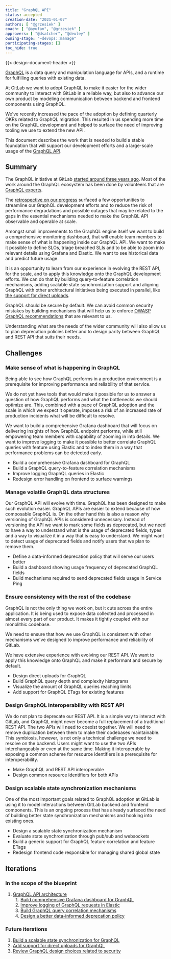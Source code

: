 ```yaml
---
title: "GraphQL API"
status: accepted
creation-date: "2021-01-07"
authors: [ "@grzesiek" ]
coach: [ "@ayufan", "@grzesiek" ]
approvers: [ "@dsatcher", "@deuley" ]
owning-stage: "~devops::manage"
participating-stages: []
toc_hide: true
---
```


{{< design-document-header >}}

[GraphQL](https://graphql.org/) is a data query and manipulation language for
APIs, and a runtime for fulfilling queries with existing data.

At GitLab we want to adopt GraphQL to make it easier for the wider community to
interact with GitLab in a reliable way, but also to advance our own product by
modeling communication between backend and frontend components using GraphQL.

We've recently increased the pace of the adoption by defining quarterly OKRs
related to GraphQL migration. This resulted in us spending more time on the
GraphQL development and helped to surface the need of improving tooling we use
to extend the new API.

This document describes the work that is needed to build a stable foundation that
will support our development efforts and a large-scale usage of the [GraphQL API](https://docs.gitlab.com/ee/api/graphql/index.html).

## Summary

The GraphQL initiative at GitLab [started around three years ago](https://gitlab.com/gitlab-org/gitlab/-/commit/9c6c17cbcdb8bf8185fc1b873dcfd08f723e4df5).
Most of the work around the GraphQL ecosystem has been done by volunteers that are
[GraphQL experts](https://gitlab.com/groups/gitlab-org/graphql-experts/-/group_members?with_inherited_permissions=exclude).

The [retrospective on our progress](https://gitlab.com/gitlab-org/gitlab/-/issues/235659)
surfaced a few opportunities to streamline our GraphQL development efforts and
to reduce the risk of performance degradations and possible outages that may
be related to the gaps in the essential mechanisms needed to make the GraphQL
API observable and operable at scale.

Amongst small improvements to the GraphQL engine itself we want to build a
comprehensive monitoring dashboard, that will enable team members to make sense
of what is happening inside our GraphQL API. We want to make it possible to define
SLOs, triage breached SLIs and to be able to zoom into relevant details using
Grafana and Elastic. We want to see historical data and predict future usage.

It is an opportunity to learn from our experience in evolving the REST API, for
the scale, and to apply this knowledge onto the GraphQL development efforts. We
can do that by building query-to-feature correlation mechanisms, adding
scalable state synchronization support and aligning GraphQL with other
architectural initiatives being executed in parallel, like
[the support for direct uploads](https://gitlab.com/gitlab-org/gitlab/-/issues/280819).

GraphQL should be secure by default. We can avoid common security mistakes by
building mechanisms that will help us to enforce
[OWASP GraphQL recommendations](https://cheatsheetseries.owasp.org/cheatsheets/GraphQL_Cheat_Sheet.html)
that are relevant to us.

Understanding what are the needs of the wider community will also allow us to
plan deprecation policies better and to design parity between GraphQL and REST
API that suits their needs.

## Challenges

### Make sense of what is happening in GraphQL

Being able to see how GraphQL performs in a production environment is a
prerequisite for improving performance and reliability of that service.

We do not yet have tools that would make it possible for us to answer a
question of how GraphQL performs and what the bottlenecks we should optimize
are. This, combined with a pace of GraphQL adoption and the scale in which we
expect it operate, imposes a risk of an increased rate of production incidents
what will be difficult to resolve.

We want to build a comprehensive Grafana dashboard that will focus on
delivering insights of how GraphQL endpoint performs, while still empowering
team members with capability of zooming in into details. We want to improve
logging to make it possible to better correlate GraphQL queries with feature
using Elastic and to index them in a way that performance problems can be
detected early.

- Build a comprehensive Grafana dashboard for GraphQL
- Build a GraphQL query-to-feature correlation mechanisms
- Improve logging GraphQL queries in Elastic
- Redesign error handling on frontend to surface warnings

### Manage volatile GraphQL data structures

Our GraphQL API will evolve with time. GraphQL has been designed to make such
evolution easier. GraphQL APIs are easier to extend because of how composable
GraphQL is. On the other hand this is also a reason why versioning of GraphQL
APIs is considered unnecessary. Instead of versioning the API we want to mark
some fields as deprecated, but we need to have a way to understand what is the
usage of deprecated fields, types and a way to visualize it in a way that is
easy to understand. We might want to detect usage of deprecated fields and
notify users that we plan to remove them.

- Define a data-informed deprecation policy that will serve our users better
- Build a dashboard showing usage frequency of deprecated GraphQL fields
- Build mechanisms required to send deprecated fields usage in Service Ping

### Ensure consistency with the rest of the codebase

GraphQL is not the only thing we work on, but it cuts across the entire
application. It is being used to expose data collected and processed in almost
every part of our product. It makes it tightly coupled with our monolithic
codebase.

We need to ensure that how we use GraphQL is consistent with other mechanisms
we've designed to improve performance and reliability of GitLab.

We have extensive experience with evolving our REST API. We want to apply
this knowledge onto GraphQL and make it performant and secure by default.

- Design direct uploads for GraphQL
- Build GraphQL query depth and complexity histograms
- Visualize the amount of GraphQL queries reaching limits
- Add support for GraphQL ETags for existing features

### Design GraphQL interoperability with REST API

We do not plan to deprecate our REST API. It is a simple way to interact with
GitLab, and GraphQL might never become a full replacement of a traditional REST
API. The two APIs will need to coexist together. We will need to remove
duplication between them to make their codebases maintainable. This symbiosis,
however, is not only a technical challenge we need to resolve on the backend.
Users might want to use the two APIs interchangeably or even at the same time.
Making it interoperable by exposing a common scheme for resource identifiers is
a prerequisite for interoperability.

- Make GraphQL and REST API interoperable
- Design common resource identifiers for both APIs

### Design scalable state synchronization mechanisms

One of the most important goals related to GraphQL adoption at GitLab is using
it to model interactions between GitLab backend and frontend components. This
is an ongoing process that has already surfaced the need of building better
state synchronization mechanisms and hooking into existing ones.

- Design a scalable state synchronization mechanism
- Evaluate state synchronization through pub/sub and websockets
- Build a generic support for GraphQL feature correlation and feature ETags
- Redesign frontend code responsible for managing shared global state

## Iterations

### In the scope of the blueprint

1. [GraphQL API architecture](https://gitlab.com/groups/gitlab-org/-/epics/5842)
   1. [Build comprehensive Grafana dashboard for GraphQL](https://gitlab.com/groups/gitlab-org/-/epics/5841)
   1. [Improve logging of GraphQL requests in Elastic](https://gitlab.com/groups/gitlab-org/-/epics/4646)
   1. [Build GraphQL query correlation mechanisms](https://gitlab.com/groups/gitlab-org/-/epics/5320)
   1. [Design a better data-informed deprecation policy](https://gitlab.com/groups/gitlab-org/-/epics/5321)

### Future iterations

1. [Build a scalable state synchronization for GraphQL](https://gitlab.com/groups/gitlab-org/-/epics/5319)
1. [Add support for direct uploads for GraphQL](https://gitlab.com/gitlab-org/gitlab/-/issues/280819)
1. [Review GraphQL design choices related to security](https://gitlab.com/gitlab-org/security/gitlab/-/issues/339)

